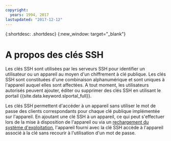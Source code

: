 ```yaml
---
copyright:
  years: 1994, 2017
lastupdated: "2017-12-12"
---
```


{:shortdesc: .shortdesc}
{:new_window: target="_blank"}

# A propos des clés SSH 

Les clés SSH sont utilisées par les serveurs SSH pour identifier un utilisateur ou un appareil au moyen d'un chiffrement à clé publique. Les clés SSH sont constituées d'une combinaison alphanumérique et sont uniques à l'appareil auquel elles sont affectées. A tout moment, les utilisateurs autorisés peuvent ajouter, éditer ou supprimer des clés SSH en utilisant le portail {{site.data.keyword.slportal_full}}.

Les clés SSH permettent d'accéder à un appareil sans utiliser le mot de passe des clients correspondants pour chaque clé publique implémentée sur l'appareil. En ajoutant une clé SSH à un appareil, ce qui peut s'effectuer lors de la mise à disposition de l'appareil ou via un [rechargement du système d'exploitation](../software/vsi_reload_os.html), l'appareil fourni avec la clé SSH accède à l'appareil associé à la clé sans recourir à l'utilisation d'un mot de passe.
